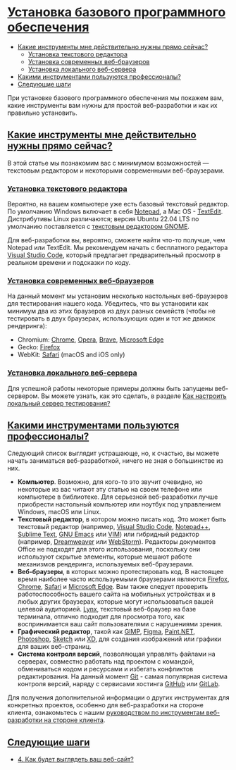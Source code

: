 # [Установка базового программного обеспечения](../index.md)

- [Какие инструменты мне действительно нужны прямо сейчас?](#какие-инструменты-мне-действительно-нужны-прямо-сейчас)
  - [Установка текстового редактора](#установка-текстового-редактора)
  - [Установка современных веб-браузеров](#установка-современных-веб-браузеров)
  - [Установка локального веб-сервера](#установка-локального-веб-сервера)
- [Какими инструментами пользуются профессионалы?](#какими-инструментами-пользуются-профессионалы)
- [Следующие шаги](#следующие-шаги)

При установке базового программного обеспечения мы покажем вам, какие инструменты вам нужны для простой веб-разработки и как их правильно установить.

## [Какие инструменты мне действительно нужны прямо сейчас?](#)

В этой статье мы познакомим вас с минимумом возможностей — текстовым редактором и некоторыми современными веб-браузерами.

### [Установка текстового редактора](#)

Вероятно, на вашем компьютере уже есть базовый текстовый редактор. По умолчанию Windows включает в себя [Notepad](https://en.wikipedia.org/wiki/Microsoft_Notepad), а Mac OS - [TextEdit](https://en.wikipedia.org/wiki/TextEdit). Дистрибутивы Linux различаются; версия Ubuntu 22.04 LTS по умолчанию поставляется с [текстовым редактором GNOME](https://en.wikipedia.org/wiki/GNOME_Text_Editor).

Для веб-разработки вы, вероятно, сможете найти что-то получше, чем Notepad или TextEdit. Мы рекомендуем начать с бесплатного редактора [Visual Studio Code](https://code.visualstudio.com/), который предлагает предварительный просмотр в реальном времени и подсказки по коду.

### [Установка современных веб-браузеров](#)

На данный момент мы установим несколько настольных веб-браузеров для тестирования нашего кода. Убедитесь, что вы установили как минимум два из этих браузеров из двух разных семейств (чтобы не тестировать в двух браузерах, использующих один и тот же движок рендеринга):

- Chromium: [Chrome](https://www.google.com/chrome/), [Opera](https://www.opera.com/), [Brave](https://brave.com/), [Microsoft Edge](https://www.microsoft.com/en-us/edge)
- Gecko: [Firefox](https://www.mozilla.org/en-US/firefox/new/)
- WebKit: [Safari](https://www.apple.com/safari/) (macOS and iOS only)

### [Установка локального веб-сервера](#)

Для успешной работы некоторые примеры должны быть запущены веб-сервером. Вы можете узнать, как это сделать, в разделе [Как настроить локальный сервер тестирования?](https://developer.mozilla.org/en-US/docs/Learn/Common_questions/Tools_and_setup/set_up_a_local_testing_server)

## [Какими инструментами пользуются профессионалы?](#)

Следующий список выглядит устрашающе, но, к счастью, вы можете начать заниматься веб-разработкой, ничего не зная о большинстве из них.

- **Компьютер**. Возможно, для кого-то это звучит очевидно, но некоторые из вас читают эту статью на своем телефоне или компьютере в библиотеке. Для серьезной веб-разработки лучше приобрести настольный компьютер или ноутбук под управлением Windows, macOS или Linux.
- **Текстовый редактор**, в котором можно писать код. Это может быть текстовый редактор (например, [Visual Studio Code](https://code.visualstudio.com/), [Notepad++](https://notepad-plus-plus.org/), [Sublime Text](https://www.sublimetext.com/), [GNU Emacs](https://www.gnu.org/software/emacs/) или [VIM](https://www.vim.org/)) или гибридный редактор (например, [Dreamweaver](https://www.adobe.com/products/dreamweaver.html) или [WebStorm](https://www.jetbrains.com/webstorm/)). Редакторы документов Office не подходят для этого использования, поскольку они используют скрытые элементы, которые мешают работе механизмов рендеринга, используемых веб-браузерами.
- **Веб-браузеры**, в которых можно протестировать код. В настоящее время наиболее часто используемыми браузерами являются [Firefox](https://www.mozilla.org/en-US/firefox/new/), [Chrome](https://www.google.com/chrome/), [Safari](https://www.apple.com/safari/) и [Microsoft Edge](https://www.microsoft.com/en-us/edge). Вам также следует проверить работоспособность вашего сайта на мобильных устройствах и в любых других браузерах, которые могут использоваться вашей целевой аудиторией. [Lynx](https://lynx.browser.org/), текстовый веб-браузер на базе терминала, отлично подходит для просмотра того, как воспринимается ваш сайт пользователями с нарушениями зрения.
- **Графический редактор**, такой как [GIMP](https://www.gimp.org/), [Figma](https://www.figma.com/), [Paint.NET](https://www.getpaint.net/), [Photoshop](https://www.adobe.com/products/photoshop.html), [Sketch](https://www.sketch.com/) или [XD](https://helpx.adobe.com/support/xd.html), для создания изображений или графики для ваших веб-страниц.
- **Система контроля версий**, позволяющая управлять файлами на серверах, совместно работать над проектом с командой, обмениваться кодом и ресурсами и избегать конфликтов редактирования. На данный момент [Git](https://git-scm.com/) - самая популярная система контроля версий, наряду с сервисами хостинга [GitHub](https://github.com/) или [GitLab](https://about.gitlab.com/).

Для получения дополнительной информации о других инструментах для конкретных проектов, особенно для веб-разработки на стороне клиента, ознакомьтесь с нашим [руководством по инструментам веб-разработки на стороне клиента](https://developer.mozilla.org/en-US/docs/Learn/Tools_and_testing/Understanding_client-side_tools).

## [Следующие шаги](#)

- [4. Как будет выглядеть ваш веб-сайт?](<./4. What will your website look like.md>)
